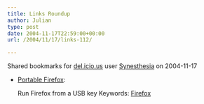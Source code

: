 ```yaml
---
title: Links Roundup
author: Julian
type: post
date: 2004-11-17T22:59:00+00:00
url: /2004/11/17/links-112/

---
```

Shared bookmarks for [del.icio.us][1] user  [Synesthesia][2] on 2004-11-17

  * [Portable Firefox][3]:
  
    Run Firefox from a USB key Keywords: [Firefox][4]

 [1]: http://del.icio.us/
 [2]: http://del.icio.us/synesthesia
 [3]: http://johnhaller.com/jh/mozilla/portable_firefox/ "http://johnhaller.com/jh/mozilla/portable_firefox/"
 [4]: http://del.icio.us/synesthesia/Firefox